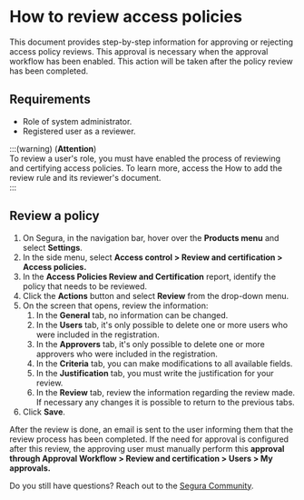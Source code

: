 # How to review access policies

This document provides step-by-step information for approving or rejecting access policy reviews. This approval is necessary when the approval workflow has been enabled. This action will be taken after the policy review has been completed.

## **Requirements**

* Role of system administrator.  
* Registered user as a reviewer.

:::(warning) (**Attention**)  
To review a user's role, you must have enabled the process of reviewing and certifying access policies. To learn more, access the How to add the review rule and its reviewer's document.  
:::

## **Review a policy**

1. On Segura, in the navigation bar, hover over the **Products menu** and select **Settings**.  
2. In the side menu, select **Access control \> Review and certification \> Access policies.**  
3. In the **Access Policies Review and Certification** report, identify the policy that needs to be reviewed.  
4. Click the **Actions** button and select **Review** from the drop-down menu.  
5. On the screen that opens, review the information:  
   1. In the **General** tab, no information can be changed.  
   2. In the **Users** tab, it's only possible to delete one or more users who were included in the registration.  
   3. In the **Approvers** tab, it's only possible to delete one or more approvers who were included in the registration.  
   4. In the **Criteria** tab, you can make modifications to all available fields.  
   5. In the **Justification** tab, you must write the justification for your review.  
   6. In the **Review** tab, review the information regarding the review made. If necessary any changes it is possible to return to the previous tabs.  
6. Click **Save**.

After the review is done, an email is sent to the user informing them that the review process has been completed. If the need for approval is configured after this review, the approving user must manually perform this **approval through Approval Workflow \> Review and certification \> Users \> My approvals.**

Do you still have questions? Reach out to the [Segura Community](https://community.senhasegura.io/).
